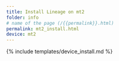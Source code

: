 ```yaml
---
title: Install Lineage on mt2
folder: info
# name of the page (/{{permalink}}.html)
permalink: mt2_install.html
device: mt2
---
```

{% include templates/device_install.md %}
